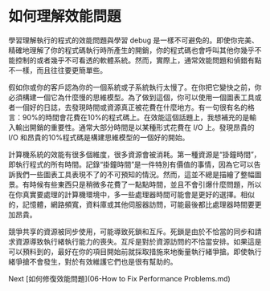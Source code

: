 # 如何理解效能問題
[//]: # (Version:1.0.0)
學習理解執行的程式的效能問題與學習 debug 是一樣不可避免的。即使你完美、精確地理解了你的程式碼執行時所產生的開銷，你的程式碼也會呼叫其他你幾乎不能控制的或者幾乎不可看透的軟體系統。然而，實際上，通常效能問題和偵錯有點不一樣，而且往往要更簡單些。

假如你或你的客戶認為你的一個系統或子系統執行太慢了。在你把它變快之前，你必須構建一個它為什麼慢的思維模型。為了做到這個，你可以使用一個圖表工具或者一個好的日誌，去發現時間或資源真正被花費在什麼地方。有一句很有名的格言：90%的時間會花費在10%的程式碼上。在效能這個話題上，我想補充的是輸入輸出開銷的重要性。通常大部分時間是以某種形式花費在 I/O 上。發現昂貴的 I/O 和昂貴的10%程式碼是構建思維模型的一個好的開始。

計算機系統的效能有很多個維度，很多資源會被消耗。第一種資源是“掛鐘時間”，即執行程式的所有時間。記錄“掛鐘時間”是一件特別有價值的事情，因為它可以告訴我們一些圖表工具表現不了的不可預知的情況。然而，這並不總是描繪了整幅圖景。有時候有些東西只是稍微多花費了一點點時間，並且不會引爆什麼問題，所以在你真實要處理的計算機環境中，多一些處理器時間可能會是更好的選擇。相似的，記憶體，網路頻寬，資料庫或其他伺服器訪問，可能最後都比處理器時間要更加昂貴。

競爭共享的資源被同步使用，可能導致死鎖和互斥。死鎖是由於不恰當的同步和請求資源導致執行緒執行能力的喪失。互斥是對於資源訪問的不恰當安排。如果這是可以預料到的，最好在你的項目開始前就採取措施來地衡量執行緒爭搶。即使執行緒爭搶不會發生，對於有效維護它們也是很有幫助的。

Next [如何修復效能問題](06-How to Fix Performance Problems.md)
